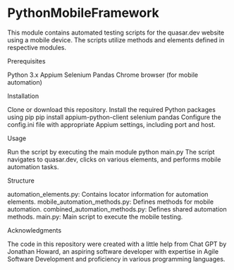 # PythonMobileFramework

This module contains automated testing scripts for the quasar.dev website using a mobile device. The scripts utilize methods and elements defined in respective modules.

Prerequisites

Python 3.x
Appium
Selenium
Pandas
Chrome browser (for mobile automation)

Installation

Clone or download this repository.
Install the required Python packages using pip
pip install appium-python-client selenium pandas
Configure the config.ini file with appropriate Appium settings, including port and host.

Usage

Run the script by executing the main module
python main.py
The script navigates to quasar.dev, clicks on various elements, and performs mobile automation tasks.

Structure

automation_elements.py: Contains locator information for automation elements.
mobile_automation_methods.py: Defines methods for mobile automation.
combined_automation_methods.py: Defines shared automation methods.
main.py: Main script to execute the mobile testing.

Acknowledgments

The code in this repository were created with a little help from Chat GPT by Jonathan Howard, an aspiring software developer with expertise in Agile Software Development and proficiency in various programming languages.
